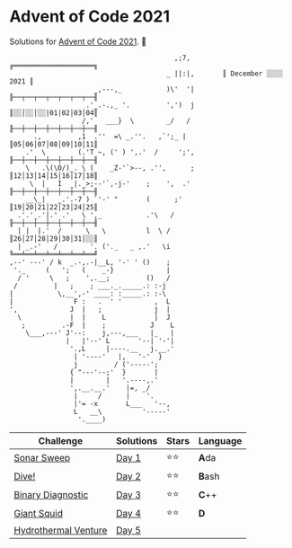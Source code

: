 # Advent of Code 2021

Solutions for [Advent of Code 2021](https://adventofcode.com/2021). 🎅

```
                                         ,;7,        ╔════════════════════╗
                                       _ ||:|,       ║ December ░░░░ 2021 ║
                     _,---,_           )\'  '|       ╟──┬──┬──┬──┬──┬──┬──╢
                   .'_.-.,_ '.         ',')  j       ║░░│░░│░░|01|02│03│04║
                  /,'   ___}  \        _/   /        ╟──┼──┼──┼──┼──┼──┼──╢
      .,         ,1  .''  =\ _.''.   ,`';_ |         ║05│06│07│08│09│10│11║
    .'  \        (.'T ~, (' ) ',.'  /     ';',       ╟──┼──┼──┼──┼──┼──┼──╢
    \   .\(\O/)_. \ (    _Z-'`>--, .'',      ;       ║12│13│14│15│16│17│18║
     \  |   I  _|._>;--'`,-j-'    ;    ',  .'        ╟──┼──┼──┼──┼──┼──┼──╢
    __\_|   _.'.-7 ) `'-' "       (      ;'          ║19│20│21│22│23│24│25║
  .'.'_.'|.' .'   \ ',_           .'\   /            ╟──┼──┼──┼──┼──┼──┼──╢
  | |  |.'  /      \   \          l  \ /             ║26│27│28│29│30│31│░░║
  | _.-'   /        '. ('._   _ ,.'   \i             ╚══╧══╧══╧══╧══╧══╧══╝
,--' ---' / k  _.-,.-|__L, '-' ' ()    ;
 '._     (   ';   (    _-}             |
  / '     \   ;    ',.__;         ()   /
 /         |   ;    ; ___._._____.: :-j
|           \,__',-' ____: :_____.: :-\
|               F :   .  ' '        ,  L
',             J  |   ;             j  |
  \            |  |    L            |  J
   ;         .-F  |    ;           J    L
    \___,---' J'--:    j,---,___   |_   |
              |   |'--' L       '--| '-'|
               '.,L     |----.__   j.__.'
                | '----'   |,   '-'  }
                j         / ('-----';
               { "---'--;'  }       |
               |        |   '.----,.'
               ',.__.__.'    |=, _/
                |     /      |    '.
                |'= -x       L___   '--,
                L   __\          '-----'
                 '.____)
```

| Challenge                                                   | Solutions        | Stars | Language |
|-------------------------------------------------------------|------------------|-------|----------|
| [Sonar Sweep](https://adventofcode.com/2021/day/1)          | [Day 1](Day%201) | ⭐⭐    | **A**da  |
| [Dive!](https://adventofcode.com/2021/day/2)                | [Day 2](Day%202) | ⭐⭐    | **B**ash |
| [Binary Diagnostic](https://adventofcode.com/2021/day/3)    | [Day 3](Day%203) | ⭐⭐    | **C**++  |
| [Giant Squid](https://adventofcode.com/2021/day/4)          | [Day 4](Day%204) | ⭐⭐    | **D**    |
| [Hydrothermal Venture](https://adventofcode.com/2021/day/5) | [Day 5](Day%205) |       |          |

